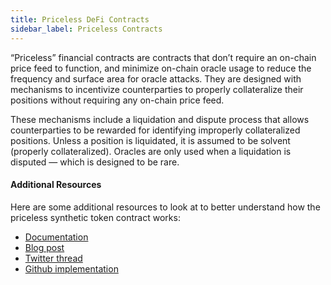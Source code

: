 ```yaml
---
title: Priceless DeFi Contracts
sidebar_label: Priceless Contracts
---
```


“Priceless” financial contracts are contracts that don’t require an on-chain price feed to function, and minimize on-chain oracle usage to reduce the frequency and surface area for oracle attacks.
They are designed with mechanisms to incentivize counterparties to properly collateralize their positions without requiring any on-chain price feed.

These mechanisms include a liquidation and dispute process that allows counterparties to be rewarded for identifying improperly collateralized positions.
Unless a position is liquidated, it is assumed to be solvent (properly collateralized).
Oracles are only used when a liquidation is disputed — which is designed to be rare.


#### Additional Resources

Here are some additional resources to look at to better understand how the priceless synthetic token contract works:

- [Documentation](synthetic-tokens/explainer.md)
- [Blog post](https://medium.com/uma-project/priceless-synthetic-tokens-f28e6452c18b)
- [Twitter thread](https://twitter.com/UMAprotocol/status/1242891550872535042?s=20)
- [Github implementation](https://github.com/UMAprotocol/protocol/tree/master/packages/core/contracts/financial-templates)